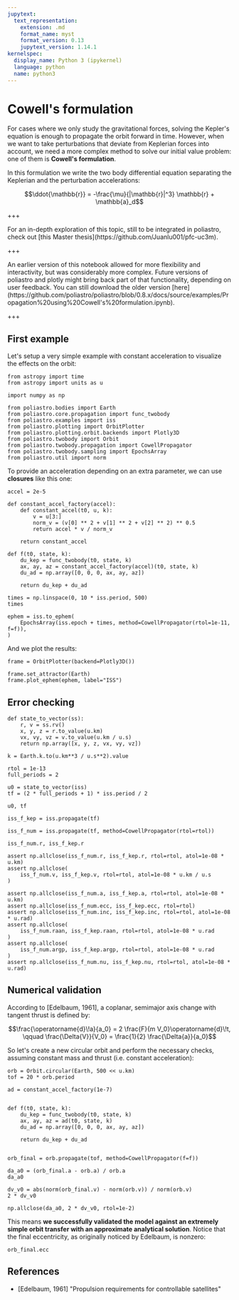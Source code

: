 ```yaml
---
jupytext:
  text_representation:
    extension: .md
    format_name: myst
    format_version: 0.13
    jupytext_version: 1.14.1
kernelspec:
  display_name: Python 3 (ipykernel)
  language: python
  name: python3
---
```


# Cowell's formulation

For cases where we only study the gravitational forces, solving the Kepler's equation is enough to propagate the orbit forward in time. However, when we want to take perturbations that deviate from Keplerian forces into account, we need a more complex method to solve our initial value problem: one of them is **Cowell's formulation**.

In this formulation we write the two body differential equation separating the Keplerian and the perturbation accelerations:

$$\ddot{\mathbb{r}} = -\frac{\mu}{|\mathbb{r}|^3} \mathbb{r} + \mathbb{a}_d$$

+++

<div class="alert alert-info">For an in-depth exploration of this topic, still to be integrated in poliastro, check out [this Master thesis](https://github.com/Juanlu001/pfc-uc3m).</div>

+++

<div class="alert alert-info">An earlier version of this notebook allowed for more flexibility and interactivity, but was considerably more complex. Future versions of poliastro and plotly might bring back part of that functionality, depending on user feedback. You can still download the older version [here](https://github.com/poliastro/poliastro/blob/0.8.x/docs/source/examples/Propagation%20using%20Cowell's%20formulation.ipynb).</div>

+++

## First example

Let's setup a very simple example with constant acceleration to visualize the effects on the orbit:

```{code-cell} ipython3
from astropy import time
from astropy import units as u

import numpy as np

from poliastro.bodies import Earth
from poliastro.core.propagation import func_twobody
from poliastro.examples import iss
from poliastro.plotting import OrbitPlotter
from poliastro.plotting.orbit.backends import Plotly3D
from poliastro.twobody import Orbit
from poliastro.twobody.propagation import CowellPropagator
from poliastro.twobody.sampling import EpochsArray
from poliastro.util import norm
```

To provide an acceleration depending on an extra parameter, we can use **closures** like this one:

```{code-cell} ipython3
accel = 2e-5
```

```{code-cell} ipython3
def constant_accel_factory(accel):
    def constant_accel(t0, u, k):
        v = u[3:]
        norm_v = (v[0] ** 2 + v[1] ** 2 + v[2] ** 2) ** 0.5
        return accel * v / norm_v

    return constant_accel
```

```{code-cell} ipython3
def f(t0, state, k):
    du_kep = func_twobody(t0, state, k)
    ax, ay, az = constant_accel_factory(accel)(t0, state, k)
    du_ad = np.array([0, 0, 0, ax, ay, az])

    return du_kep + du_ad
```

```{code-cell} ipython3
times = np.linspace(0, 10 * iss.period, 500)
times
```

```{code-cell} ipython3
ephem = iss.to_ephem(
    EpochsArray(iss.epoch + times, method=CowellPropagator(rtol=1e-11, f=f)),
)
```

And we plot the results:

```{code-cell} ipython3
frame = OrbitPlotter(backend=Plotly3D())

frame.set_attractor(Earth)
frame.plot_ephem(ephem, label="ISS")
```

## Error checking

```{code-cell} ipython3
def state_to_vector(ss):
    r, v = ss.rv()
    x, y, z = r.to_value(u.km)
    vx, vy, vz = v.to_value(u.km / u.s)
    return np.array([x, y, z, vx, vy, vz])
```

```{code-cell} ipython3
k = Earth.k.to(u.km**3 / u.s**2).value
```

```{code-cell} ipython3
rtol = 1e-13
full_periods = 2
```

```{code-cell} ipython3
u0 = state_to_vector(iss)
tf = (2 * full_periods + 1) * iss.period / 2

u0, tf
```

```{code-cell} ipython3
iss_f_kep = iss.propagate(tf)
```

```{code-cell} ipython3
iss_f_num = iss.propagate(tf, method=CowellPropagator(rtol=rtol))
```

```{code-cell} ipython3
iss_f_num.r, iss_f_kep.r
```

```{code-cell} ipython3
assert np.allclose(iss_f_num.r, iss_f_kep.r, rtol=rtol, atol=1e-08 * u.km)
assert np.allclose(
    iss_f_num.v, iss_f_kep.v, rtol=rtol, atol=1e-08 * u.km / u.s
)
```

```{code-cell} ipython3
assert np.allclose(iss_f_num.a, iss_f_kep.a, rtol=rtol, atol=1e-08 * u.km)
assert np.allclose(iss_f_num.ecc, iss_f_kep.ecc, rtol=rtol)
assert np.allclose(iss_f_num.inc, iss_f_kep.inc, rtol=rtol, atol=1e-08 * u.rad)
assert np.allclose(
    iss_f_num.raan, iss_f_kep.raan, rtol=rtol, atol=1e-08 * u.rad
)
assert np.allclose(
    iss_f_num.argp, iss_f_kep.argp, rtol=rtol, atol=1e-08 * u.rad
)
assert np.allclose(iss_f_num.nu, iss_f_kep.nu, rtol=rtol, atol=1e-08 * u.rad)
```

## Numerical validation

According to [Edelbaum, 1961], a coplanar, semimajor axis change with tangent thrust is defined by:

$$\frac{\operatorname{d}\!a}{a_0} = 2 \frac{F}{m V_0}\operatorname{d}\!t, \qquad \frac{\Delta{V}}{V_0} = \frac{1}{2} \frac{\Delta{a}}{a_0}$$

So let's create a new circular orbit and perform the necessary checks, assuming constant mass and thrust (i.e. constant acceleration):

```{code-cell} ipython3
orb = Orbit.circular(Earth, 500 << u.km)
tof = 20 * orb.period

ad = constant_accel_factory(1e-7)


def f(t0, state, k):
    du_kep = func_twobody(t0, state, k)
    ax, ay, az = ad(t0, state, k)
    du_ad = np.array([0, 0, 0, ax, ay, az])

    return du_kep + du_ad


orb_final = orb.propagate(tof, method=CowellPropagator(f=f))
```

```{code-cell} ipython3
da_a0 = (orb_final.a - orb.a) / orb.a
da_a0
```

```{code-cell} ipython3
dv_v0 = abs(norm(orb_final.v) - norm(orb.v)) / norm(orb.v)
2 * dv_v0
```

```{code-cell} ipython3
np.allclose(da_a0, 2 * dv_v0, rtol=1e-2)
```

This means **we successfully validated the model against an extremely simple orbit transfer with an approximate analytical solution**. Notice that the final eccentricity, as originally noticed by Edelbaum, is nonzero:

```{code-cell} ipython3
orb_final.ecc
```

## References

* [Edelbaum, 1961] "Propulsion requirements for controllable satellites"
